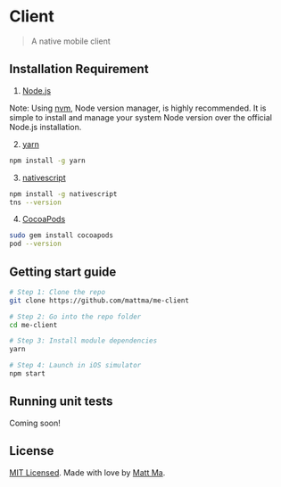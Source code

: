 # Client

> A native mobile client

## Installation Requirement

1. [Node.js](https://nodejs.org/en/download/)

Note: Using [nvm](https://github.com/creationix/nvm), Node version manager, is highly recommended.
It is simple to install and manage your system Node version over the official Node.js installation.

2. [yarn](https://github.com/yarnpkg/yarn)

```bash
npm install -g yarn
```

3. [nativescript](https://github.com/NativeScript/NativeScript)

```bash
npm install -g nativescript
tns --version
```

4. [CocoaPods](https://docs.nativescript.org/plugins/cocoapods)

```bash
sudo gem install cocoapods
pod --version
```

## Getting start guide

```bash
# Step 1: Clone the repo
git clone https://github.com/mattma/me-client

# Step 2: Go into the repo folder
cd me-client

# Step 3: Install module dependencies
yarn

# Step 4: Launch in iOS simulator
npm start
```

## Running unit tests

Coming soon!


## License

[MIT Licensed](./LICENSE.md). Made with love by [Matt Ma](http://mattmadesign.com).
